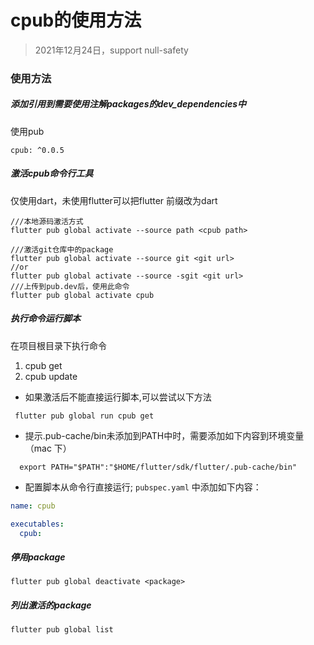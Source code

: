 # cpub的使用方法

> 2021年12月24日，support null-safety

### 使用方法
##### 添加引用到需要使用注解packages的dev_dependencies中
使用pub

```
cpub: ^0.0.5
```
##### 激活cpub命令行工具
仅使用dart，未使用flutter可以把flutter 前缀改为dart
```
///本地源码激活方式
flutter pub global activate --source path <cpub path>

///激活git仓库中的package
flutter pub global activate --source git <git url>
//or
flutter pub global activate --source -sgit <git url>
///上传到pub.dev后，使用此命令
flutter pub global activate cpub

```

##### 执行命令运行脚本

在项目根目录下执行命令
1. cpub get
2. cpub update

- 如果激活后不能直接运行脚本,可以尝试以下方法
```shell
 flutter pub global run cpub get
```
- 提示.pub-cache/bin未添加到PATH中时，需要添加如下内容到环境变量（mac 下）
```shell
  export PATH="$PATH":"$HOME/flutter/sdk/flutter/.pub-cache/bin"
```

- 配置脚本从命令行直接运行; `pubspec.yaml` 中添加如下内容：
```yaml
name: cpub

executables:
  cpub:

```
##### 停用package
```shell
flutter pub global deactivate <package>
```

##### 列出激活的package
```shell
flutter pub global list
```

